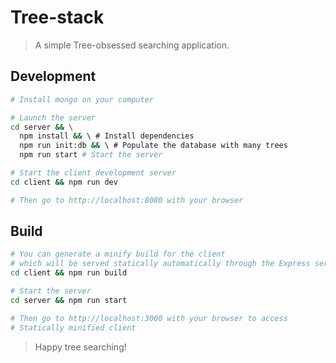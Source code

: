 # Tree-stack

> A simple Tree-obsessed searching application.

## Development

```bash
# Install mongo on your computer

# Launch the server
cd server && \
  npm install && \ # Install dependencies
  npm run init:db && \ # Populate the database with many trees
  npm run start # Start the server

# Start the client development server
cd client && npm run dev

# Then go to http://localhost:8080 with your browser
```

## Build

```bash
# You can generate a minify build for the client
# which will be served statically automatically through the Express server at the root path '/'
cd client && npm run build

# Start the server
cd server && npm run start

# Then go to http://localhost:3000 with your browser to access
# Statically minified client
```

> Happy tree searching!